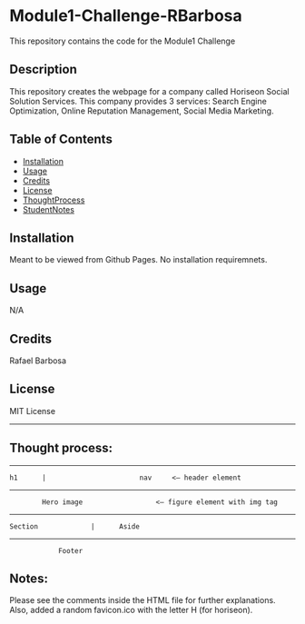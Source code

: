 # Module1-Challenge-RBarbosa
This repository contains the code for the Module1 Challenge

## Description
This repository creates the webpage for a company called Horiseon Social Solution Services.
This company provides 3 services: Search Engine Optimization, Online Reputation Management, Social Media Marketing.

## Table of Contents

- [Installation](#installation)
- [Usage](#usage)
- [Credits](#credits)
- [License](#license)
- [ThoughtProcess](#thought-process)
- [StudentNotes](#notes)


## Installation

Meant to be viewed from Github Pages. No installation requiremnets.

## Usage
N/A

## Credits

Rafael Barbosa

## License

MIT License

----

## Thought process:   


*************************************
    h1  	|                       nav		<— header element
*************************************
	        Hero image			        <— figure element with img tag
*************************************
    Section	            |	   Aside
**************************************
	            Footer

## Notes:
Please see the comments inside the HTML file for further explanations. 
Also, added a random favicon.ico with the letter H (for horiseon).
